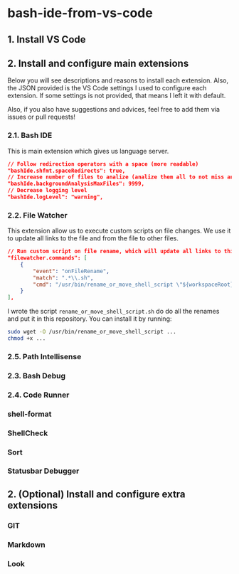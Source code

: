 # bash-ide-from-vs-code

## 1. Install VS Code

## 2. Install and configure main extensions

Below you will see descriptions and reasons to install each extension.
Also, the JSON provided is the VS Code settings I used to configure each extension.
If some settings is not provided, that means I left it with default.

Also, if you also have suggestions and advices, feel free to add them via issues or pull requests!

### 2.1. Bash IDE

This is main extension which gives us language server.

```json
// Follow redirection operators with a space (more readable)
"bashIde.shfmt.spaceRedirects": true,
// Increase number of files to analize (analize them all to not miss any reference to show)
"bashIde.backgroundAnalysisMaxFiles": 9999,
// Decrease logging level
"bashIde.logLevel": "warning",
```

### 2.2. File Watcher

This extension allow us to execute custom scripts on file changes.
We use it to update all links to the file and from the file to other files.

```json
// Run custom script on file rename, which will update all links to this files from other files, and all links from this file to others
"filewatcher.commands": [
    {
        "event": "onFileRename",
        "match": ".*\\.sh",
        "cmd": "/usr/bin/rename_or_move_shell_script \"${workspaceRoot}\" \"${fileOld}\" \"${file}\""
    }
],
```

I wrote the script `rename_or_move_shell_script.sh` do do all the renames and put it in this repository.
You can install it by running:

```bash
sudo wget -O /usr/bin/rename_or_move_shell_script ...
chmod +x ...
```

### 2.5. Path Intellisense

### 2.3. Bash Debug

### 2.4. Code Runner

### shell-format

### ShellCheck

### Sort

### Statusbar Debugger

## 2. (Optional) Install and configure extra extensions

### GIT

### Markdown

### Look